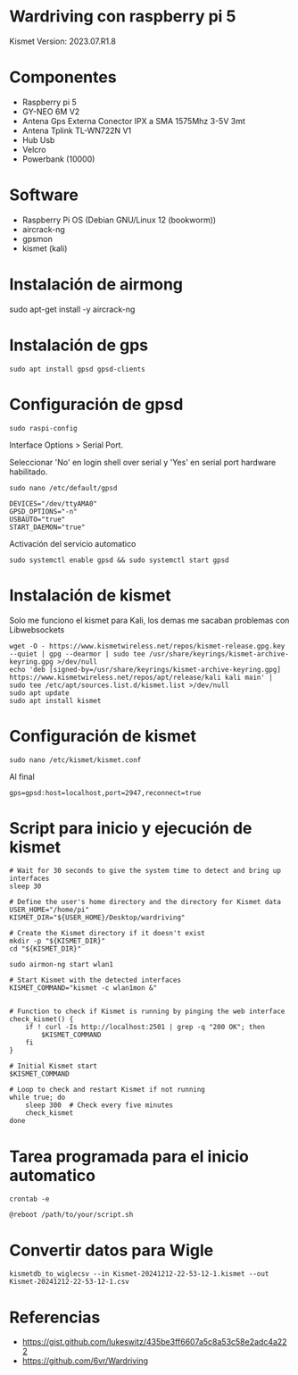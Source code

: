 # Wardriving con raspberry pi 5

Kismet Version: 2023.07.R1.8


# Componentes

- Raspberry pi 5
- GY-NEO 6M V2
- Antena Gps Externa Conector IPX a SMA 1575Mhz 3-5V 3mt
- Antena Tplink TL-WN722N V1
- Hub Usb
- Velcro
- Powerbank (10000)

# Software

- Raspberry Pi OS (Debian GNU/Linux 12 (bookworm))
- aircrack-ng 
- gpsmon
- kismet (kali)

# Instalación de airmong

sudo apt-get install -y aircrack-ng

# Instalación de gps
```
sudo apt install gpsd gpsd-clients 
```

# Configuración de gpsd

```
sudo raspi-config
```
Interface Options > Serial Port.

Seleccionar 'No' en login shell over serial y  'Yes' en serial port hardware habilitado.

```
sudo nano /etc/default/gpsd
```
```
DEVICES="/dev/ttyAMA0"
GPSD_OPTIONS="-n"
USBAUTO="true"
START_DAEMON="true"
```

Activación del servicio automatico
```
sudo systemctl enable gpsd && sudo systemctl start gpsd
```

# Instalación de kismet

Solo me funciono el kismet para Kali, los demas me sacaban problemas con Libwebsockets

```
wget -O - https://www.kismetwireless.net/repos/kismet-release.gpg.key --quiet | gpg --dearmor | sudo tee /usr/share/keyrings/kismet-archive-keyring.gpg >/dev/null
echo 'deb [signed-by=/usr/share/keyrings/kismet-archive-keyring.gpg] https://www.kismetwireless.net/repos/apt/release/kali kali main' | sudo tee /etc/apt/sources.list.d/kismet.list >/dev/null
sudo apt update
sudo apt install kismet
```
# Configuración de kismet
```
sudo nano /etc/kismet/kismet.conf
```
Al final
```
gps=gpsd:host=localhost,port=2947,reconnect=true
```


# Script para inicio y ejecución de kismet

```
# Wait for 30 seconds to give the system time to detect and bring up interfaces
sleep 30

# Define the user's home directory and the directory for Kismet data
USER_HOME="/home/pi"
KISMET_DIR="${USER_HOME}/Desktop/wardriving"

# Create the Kismet directory if it doesn't exist
mkdir -p "${KISMET_DIR}"
cd "${KISMET_DIR}"

sudo airmon-ng start wlan1

# Start Kismet with the detected interfaces
KISMET_COMMAND="kismet -c wlan1mon &"


# Function to check if Kismet is running by pinging the web interface
check_kismet() {
    if ! curl -Is http://localhost:2501 | grep -q "200 OK"; then
        $KISMET_COMMAND
    fi
}

# Initial Kismet start
$KISMET_COMMAND

# Loop to check and restart Kismet if not running
while true; do
    sleep 300  # Check every five minutes
    check_kismet
done
```
# Tarea programada para el inicio automatico

```
crontab -e
```

```
@reboot /path/to/your/script.sh
```

# Convertir datos para Wigle

```
kismetdb_to_wiglecsv --in Kismet-20241212-22-53-12-1.kismet --out Kismet-20241212-22-53-12-1.csv
```

# Referencias

- https://gist.github.com/lukeswitz/435be3ff6607a5c8a53c58e2adc4a222
- https://github.com/6vr/Wardriving
